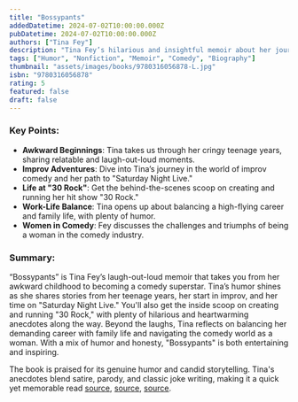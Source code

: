 ```yaml
---
title: "Bossypants"
addedDatetime: 2024-07-02T10:00:00.000Z
pubDatetime: 2024-07-02T10:00:00.000Z
authors: ["Tina Fey"]
description: "Tina Fey’s hilarious and insightful memoir about her journey from awkward childhood to comedy superstar."
tags: ["Humor", "Nonfiction", "Memoir", "Comedy", "Biography"]
thumbnail: "assets/images/books/9780316056878-L.jpg"
isbn: "9780316056878"
rating: 5
featured: false
draft: false
---
```


### Key Points:

- **Awkward Beginnings**: Tina takes us through her cringy teenage years, sharing relatable and laugh-out-loud moments.
- **Improv Adventures**: Dive into Tina’s journey in the world of improv comedy and her path to "Saturday Night Live."
- **Life at "30 Rock"**: Get the behind-the-scenes scoop on creating and running her hit show "30 Rock."
- **Work-Life Balance**: Tina opens up about balancing a high-flying career and family life, with plenty of humor.
- **Women in Comedy**: Fey discusses the challenges and triumphs of being a woman in the comedy industry.

### Summary:

“Bossypants” is Tina Fey’s laugh-out-loud memoir that takes you from her awkward childhood to becoming a comedy superstar. Tina’s humor shines as she shares stories from her teenage years, her start in improv, and her time on "Saturday Night Live." You'll also get the inside scoop on creating and running "30 Rock," with plenty of hilarious and heartwarming anecdotes along the way. Beyond the laughs, Tina reflects on balancing her demanding career with family life and navigating the comedy world as a woman. With a mix of humor and honesty, "Bossypants" is both entertaining and inspiring.

The book is praised for its genuine humor and candid storytelling. Tina's anecdotes blend satire, parody, and classic joke writing, making it a quick yet memorable read [source](https://www.kirkusreviews.com/book-reviews/tina-fey/bossypants/), [source](https://bookmarks.reviews/reviews/bossypants/), [source](https://www.escapeintolife.com/nonfiction/bossypants-review/).